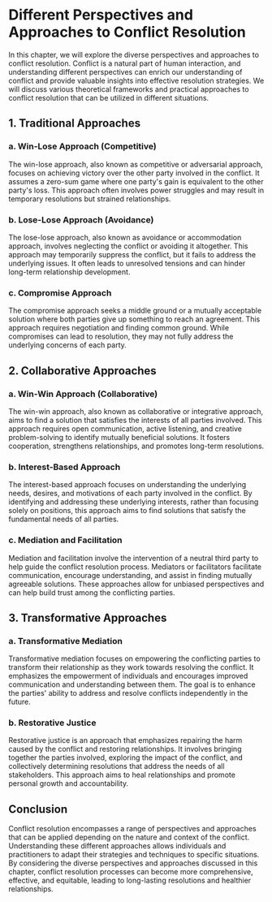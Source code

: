 Different Perspectives and Approaches to Conflict Resolution
=====================================================================

In this chapter, we will explore the diverse perspectives and approaches to conflict resolution. Conflict is a natural part of human interaction, and understanding different perspectives can enrich our understanding of conflict and provide valuable insights into effective resolution strategies. We will discuss various theoretical frameworks and practical approaches to conflict resolution that can be utilized in different situations.

1\. Traditional Approaches
-------------------------

### a. Win-Lose Approach (Competitive)

The win-lose approach, also known as competitive or adversarial approach, focuses on achieving victory over the other party involved in the conflict. It assumes a zero-sum game where one party's gain is equivalent to the other party's loss. This approach often involves power struggles and may result in temporary resolutions but strained relationships.

### b. Lose-Lose Approach (Avoidance)

The lose-lose approach, also known as avoidance or accommodation approach, involves neglecting the conflict or avoiding it altogether. This approach may temporarily suppress the conflict, but it fails to address the underlying issues. It often leads to unresolved tensions and can hinder long-term relationship development.

### c. Compromise Approach

The compromise approach seeks a middle ground or a mutually acceptable solution where both parties give up something to reach an agreement. This approach requires negotiation and finding common ground. While compromises can lead to resolution, they may not fully address the underlying concerns of each party.

2\. Collaborative Approaches
---------------------------

### a. Win-Win Approach (Collaborative)

The win-win approach, also known as collaborative or integrative approach, aims to find a solution that satisfies the interests of all parties involved. This approach requires open communication, active listening, and creative problem-solving to identify mutually beneficial solutions. It fosters cooperation, strengthens relationships, and promotes long-term resolutions.

### b. Interest-Based Approach

The interest-based approach focuses on understanding the underlying needs, desires, and motivations of each party involved in the conflict. By identifying and addressing these underlying interests, rather than focusing solely on positions, this approach aims to find solutions that satisfy the fundamental needs of all parties.

### c. Mediation and Facilitation

Mediation and facilitation involve the intervention of a neutral third party to help guide the conflict resolution process. Mediators or facilitators facilitate communication, encourage understanding, and assist in finding mutually agreeable solutions. These approaches allow for unbiased perspectives and can help build trust among the conflicting parties.

3\. Transformative Approaches
----------------------------

### a. Transformative Mediation

Transformative mediation focuses on empowering the conflicting parties to transform their relationship as they work towards resolving the conflict. It emphasizes the empowerment of individuals and encourages improved communication and understanding between them. The goal is to enhance the parties' ability to address and resolve conflicts independently in the future.

### b. Restorative Justice

Restorative justice is an approach that emphasizes repairing the harm caused by the conflict and restoring relationships. It involves bringing together the parties involved, exploring the impact of the conflict, and collectively determining resolutions that address the needs of all stakeholders. This approach aims to heal relationships and promote personal growth and accountability.

Conclusion
----------

Conflict resolution encompasses a range of perspectives and approaches that can be applied depending on the nature and context of the conflict. Understanding these different approaches allows individuals and practitioners to adapt their strategies and techniques to specific situations. By considering the diverse perspectives and approaches discussed in this chapter, conflict resolution processes can become more comprehensive, effective, and equitable, leading to long-lasting resolutions and healthier relationships.
